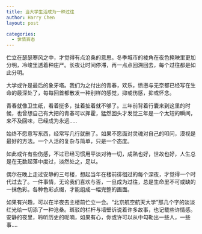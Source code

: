 ```yaml
---
title: 当大学生活成为一种过往
author: Harry Chen
layout: post

categories:
  - 世情百态
---
```


  伫立在瑟瑟寒风之中，才觉得有点沧桑的意思。冬季城市的棱角在夜色掩映里更加分明，冷峻里透着种庄严。长夜让时间停滞，再一点点回溯回去，每个过往都是如此分明。

  大学或许是最后的象牙塔。我们为之付出的青春，欢乐，愤懑与无奈都已经写在生命的最深处了，每每回首都散发一种别样的感觉，抑或伤感，抑或怀念。

  青春就像卫生纸，看着挺多，扯着扯着就不够了。三年前背着行囊来到这里的时候，也曾想自己有大把的青春可以挥霍，猛然回头才发觉三年是一个太短的瞬间，来不及回味，已经成为永远…..

  始终不愿意写东西，经常写几行就删了。如果不愿面对灵魂对自己的叩问，漠视是最好的方法。一个人活的复杂与简单，只是一个态度。

  如此或许有些伤感，不过已经习惯用平淡对待一切，成熟也好，世故也好，人生总是在无数起落中度过，淡然处之，足以。

  偶尔在晚上走过安静的三号楼，想起当年在楼前徘徊过的每个深夜，才觉得一个时代过去了。一件事情，无论我们喜欢与否，一旦成为过往，总是生命里不可或缺的一抹色彩。各种色彩点缀，才能组成一幅完整的画面。

  如果有兴趣，可以在半夜去主楼前伫立一会。“北京航空航天大学”那几个字的淡淡红光给一切添了一种沧桑。斑驳的栏杆与墙壁诉说着许多故事，也记载些许情感。安静的夜里，聆听历史的呢喃，如果有心，你或许可以从中勾勒出一些人，一些事….
